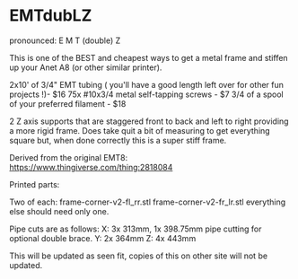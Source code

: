 # EMTdubLZ

pronounced: E M T (double) Z

This is one of the BEST and cheapest ways to get a metal frame and stiffen up your Anet A8 (or other similar printer).

2x10' of 3/4" EMT tubing ( you'll have a good length left over for other fun projects !)- $16
75x #10x3/4 metal self-tapping screws - $7
3/4 of a spool of your preferred filament - $18

2 Z axis supports that are staggered front to back and left to right providing a more rigid frame. Does take quit a bit of measuring to get everything square but, when done correctly this is a super stiff frame.

Derived from the original EMT8: https://www.thingiverse.com/thing:2818084

Printed parts:

Two of each:
frame-corner-v2-fl_rr.stl
frame-corner-v2-fr_lr.stl 
everything else should need only one.

Pipe cuts are as follows:
X: 3x 313mm, 1x 398.75mm pipe cutting for optional double brace.
Y: 2x 364mm
Z: 4x 443mm

This will be updated as seen fit, copies of this on other site will not be updated.
